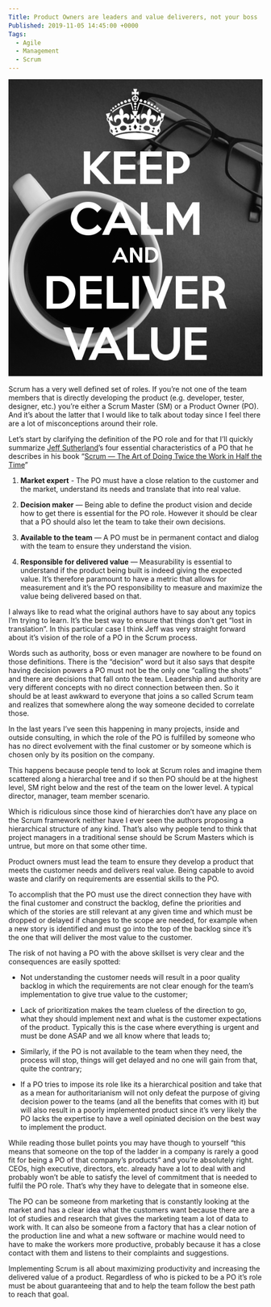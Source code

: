 ```yaml
---
Title: Product Owners are leaders and value deliverers, not your boss
Published: 2019-11-05 14:45:00 +0000
Tags: 
  - Agile
  - Management
  - Scrum
---
```

<p align="center">
    <img src="../images/keep_calm_deliver_value.png" alt="Keep calm and deliver value"/>
</p>

Scrum has a very well defined set of roles. If you’re not one of the team members that is directly developing the product (e.g. developer, tester, designer, etc.) you’re either a Scrum Master (SM) or a Product Owner (PO). And it’s about the latter that I would like to talk about today since I feel there are a lot of misconceptions around their role.

Let’s start by clarifying the definition of the PO role and for that I’ll quickly summarize [Jeff Sutherland](https://en.wikipedia.org/wiki/Jeff_Sutherland)’s four essential characteristics of a PO that he describes in his book “[Scrum — The Art of Doing Twice the Work in Half the Time](https://www.goodreads.com/book/show/19288230-scrum)”

1. **Market expert** - The PO must have a close relation to the customer and the market, understand its needs and translate that into real value.
   
2. **Decision maker** — Being able to define the product vision and decide how to get there is essential for the PO role. However it should be clear that a PO should also let the team to take their own decisions.
   
3. **Available to the team** — A PO must be in permanent contact and dialog with the team to ensure they understand the vision.
   
4. **Responsible for delivered value** — Measurability is essential to understand if the product being built is indeed giving the expected value. It’s therefore paramount to have a metric that allows for measurement and it’s the PO responsibility to measure and maximize the value being delivered based on that.
  
I always like to read what the original authors have to say about any topics I’m trying to learn. It’s the best way to ensure that things don't get “lost in translation”. In this particular case I think Jeff was very straight forward about it’s vision of the role of a PO in the Scrum process.

Words such as authority, boss or even manager are nowhere to be found on those definitions. There is the “decision” word but it also says that despite having decision powers a PO must not be the only one “calling the shots” and there are decisions that fall onto the team.
Leadership and authority are very different concepts with no direct connection between then. So it should be at least awkward to everyone that joins a so called Scrum team and realizes that somewhere along the way someone decided to correlate those.

In the last years I’ve seen this happening in many projects, inside and outside consulting, in which the role of the PO is fulfilled by someone who has no direct evolvement with the final customer or by someone which is chosen only by its position on the company.

This happens because people tend to look at Scrum roles and imagine them scattered along a hierarchal tree and if so then PO should be at the highest level, SM right below and the rest of the team on the lower level. A typical director, manager, team member scenario. 

Which is ridiculous since those kind of hierarchies don’t have any place on the Scrum framework neither have I ever seen the authors proposing a hierarchical structure of any kind. That’s also why people tend to think that project managers in a traditional sense should be Scrum Masters which is untrue, but more on that some other time.

Product owners must lead the team to ensure they develop a product that meets the customer needs and delivers real value. Being capable to avoid waste and clarify on requirements are essential skills to the PO.

To accomplish that the PO must use the direct connection they have with the final customer and construct the backlog, define the priorities and which of the stories are still relevant at any given time and which must be dropped or delayed if changes to the scope are needed, for example when a new story is identified and must go into the top of the backlog since it’s the one that will deliver the most value to the customer.

The risk of not having a PO with the above skillset is very clear and the consequences are easily spotted:

- Not understanding the customer needs will result in a poor quality backlog in which the requirements are not clear enough for the team’s implementation to give true value to the customer;
  
- Lack of prioritization makes the team clueless of the direction to go, what they should implement next and what is the customer expectations of the product. Typically this is the case where everything is urgent and must be done ASAP and we all know where that leads to;
- Similarly, if the PO is not available to the team when they need, the process will stop, things will get delayed and no one will gain from that, quite the contrary;
  
- If a PO tries to impose its role like its a hierarchical position and take that as a mean for authoritarianism will not only defeat the purpose of giving decision power to the teams (and all the benefits that comes with it) but will also result in a poorly implemented product since it’s very likely the PO lacks the expertise to have a well opiniated decision on the best way to implement the product.

While reading those bullet points you may have though to yourself “this means that someone on the top of the ladder in a company is rarely a good fit for being a PO of that company’s products” and you’re absolutely right. CEOs, high executive, directors, etc. already have a lot to deal with and probably won’t be able to satisfy the level of commitment that is needed to fulfil the PO role. That’s why they have to delegate that in someone else.

The PO can be someone from marketing that is constantly looking at the market and has a clear idea what the customers want because there are a lot of studies and research that gives the marketing team a lot of data to work with. It can also be someone from a factory that has a clear notion of the production line and what a new software or machine would need to have to make the workers more productive, probably because it has a close contact with them and listens to their complaints and suggestions.

Implementing Scrum is all about maximizing productivity and increasing the delivered value of a product. Regardless of who is picked to be a PO it’s role must be about guaranteeing that and to help the team follow the best path to reach that goal.